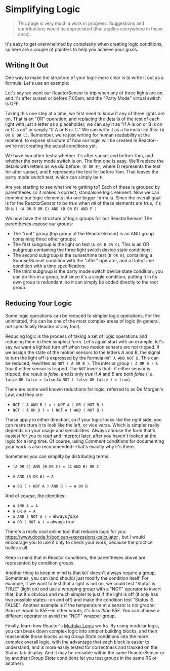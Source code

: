# Simplifying Logic

> This page is very much a work in progress. Suggestions and contributions would be appreciated (that applies everywhere in these docs).

It's easy to get overwhelmed by complexity when creating logic conditions, so here are a couple of pointers to help you achieve your goals.

## Writing It Out

One way to make the structure of your logic more clear is to write it out as a formula. Let's use an example:

Let's say we want our ReactorSensor to trip when any of three lights are on, and it's after sunset or before 7:00am, and the "Party Mode" virtual switch is OFF.

Taking this one step at a time, we first need to know if any of three lights are on. That is an "OR" operation, and replacing the details of the test of each light with just a letter as a placeholder, we can say it as "if A is on or B is on or C is on" or simply "if A or B or C." We can write it as a formula like this: `(A OR B OR C)`. Remember, we're just writing for human readability at the moment, to expose structure of how our logic will be created in Reactor--we're not creating the actual conditions yet.

We have two other tests: whether it's after sunset and before 7am, and whether the party mode switch is on. The first one is easy. We'll replace the details with letters as we did before: `(D OR E)`, where D represents the test for after sunset, and E represents the test for before 7am. That leaves the party mode switch test, which can simply be `F`.

Are you starting to see what we're getting to? Each of these is grouped by parentheses so it makes a correct, standalone logic element. Now we can combine our logic elements into one bigger formula. Since the overall goal is for the ReactorSensor to be true when *all* of these elements are true, it's this: `( (A OR B OR C) AND (D OR E) AND F )`

We now have the structure of logic groups for our ReactorSensor! The parentheses expose our groups:

* The "root" group (top group of the ReactorSensor) is an AND group containing three other groups;
* The first subgroup is the light on test (`A OR B OR C`). This is an OR subgroup containing the three light switch device state conditions;
* The second subgroup is the sunset/time test (`D OR E`), containing a Sunrise/Sunset condition with the "after" operator, and a Date/Time condition with a time specification;
* The third subgroup is the party mode switch device state condition; you can do this in a group, but since it's a single condition, putting it in its own group is redundant, so it can simply be added directly to the root group.

## Reducing Your Logic

Some logic operations can be reduced to simpler logic operations. For the uninitiated, this can be one of the most complex areas of logic (in general, not specifically Reactor or any tool).

Reducing logic is the process of taking a set of logic operations and reducing them to their simplest form. Let's again start with an example: let's say we want a lighted turn off when two motion sensors are not tripped. If we assign the state of the motion sensors to the letters *A* and *B*, the signal to turn the light off is expressed by the formula `NOT A AND NOT B`. This can be reduced, rewritten as `NOT ( A OR B )`. The interior group `( A OR B )` is *true* if either sensor is tripped. The `NOT` inverts that--if either sensor is tripped, the result is *false*, and is only *true* if *A* and *B* are both *false* (i.e. `false OR false = false` so `NOT ( false OR false ) = true`).

There are some well known reductions for logic, referred to as De Morgan's Law, and they are:

* `NOT ( A AND B ) = ( NOT A ) OR ( NOT B )`
* `NOT ( A OR B ) = ( NOT A ) AND ( NOT B )`

These apply in either direction, so if your logic looks like the right side, you can restructure it to look like the left, or vice versa. Which is simpler really depends on your usage and sensibilities. Always choose the form that's easiest for you to read and interpret later, after you haven't looked at the logic for a long time. Of course, using *Comment* conditions for documenting your work is also recommended--that's exactly why it's there.

Sometimes you can simplify by distributing terms:

* `(A OR C) AND (B OR C) = (A AND B) OR C`

* `A AND (A OR B) = A`
* `A OR ( ( NOT A ) AND B ) = A OR B`

And of course, the identities:

* `A AND A = A`
* `A OR A = A`
* `A AND ( NOT A ) =` always *false*
* `A OR ( NOT A ) =` always *true*

There's a really cool online tool that reduces logic for you: https://www.dcode.fr/boolean-expressions-calculator , but I would encourage you to use it only to check your work, because the practice builds skill.

Keep in mind that in Reactor conditions, the parentheses above are represented by condition groups.

Another thing to keep in mind is that `NOT` doesn't always require a group. Sometimes, you can (and should) just modify the condition itself. For example, if we want to test that a light is not on, we could test "Status is TRUE" (light on) and use a wrapping group with a "NOT" operator to invert that, but it's obvious and much simpler to just if the light is off (it only has two possible states--on and off) and make the condition test "Status IS FALSE". Another example is if the temperature at a sensor is *not greater than or equal to* 85F--in other words, it's *less than* 85F. You can choose a different operator to avoid the "NOT" wrapper group.

Finally, learn how Reactor's [Modular Logic](Modular-Logic.md) works. By using modular logic, you can break down complex logic into simpler building blocks, and then reassemble those blocks using *Group State* conditions into the more complex overall logic, with the advantage that each block is easier to understand, and is more easily tested for correctness and tracked on the Status tab display. And it may be reusable within the same ReactorSensor or by another (*Group State* conditions let you test groups in the same RS or another).